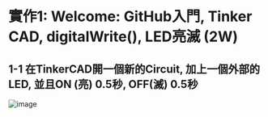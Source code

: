 # 實作1: Welcome: GitHub入門, Tinker CAD, digitalWrite(), LED亮滅 (2W) 

## 1-1 在TinkerCAD開一個新的Circuit, 加上一個外部的LED, 並且ON (亮) 0.5秒, OFF(滅) 0.5秒

![image](https://github.com/His-Lin/ES-Fall2023/assets/144580635/2856648b-0234-41d9-93ac-33d76df75f9f)
